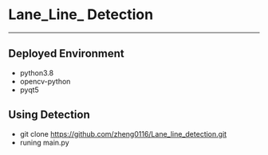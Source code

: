 # Lane_Line_ Detection
  ***
  ## Deployed Environment
  - python3.8 
  - opencv-python 
  - pyqt5
  ## Using Detection
  - git clone https://github.com/zheng0116/Lane_line_detection.git
  - runing main.py 